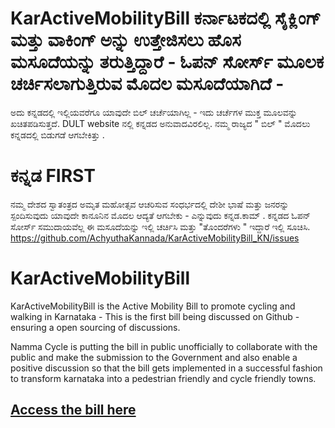 
# KarActiveMobilityBill ಕರ್ನಾಟಕದಲ್ಲಿ ಸೈಕ್ಲಿಂಗ್ ಮತ್ತು ವಾಕಿಂಗ್ ಅನ್ನು ಉತ್ತೇಜಿಸಲು ಹೊಸ ಮಸೂದೆಯನ್ನು ತರುತ್ತಿದ್ದಾರೆ -    ಓಪನ್ ಸೋರ್ಸ್ ಮೂಲಕ ಚರ್ಚಿಸಲಾಗುತ್ತಿರುವ ಮೊದಲ ಮಸೂದೆಯಾಗಿದೆ - 
ಅದು ಕನ್ನಡದಲ್ಲಿ ಇಲ್ಲಿಯವರೆಗೂ ಯಾವುದೇ ಬಿಲ್ ಚರ್ಚೆಯಾಗಿಲ್ಲ - ಇದು ಚರ್ಚೆಗಳ ಮುಕ್ತ ಮೂಲವನ್ನು ಖಚಿತಪಡಿಸುತ್ತದೆ. DULT website ನಲ್ಲಿ ಕನ್ನಡದ ಅನುವಾದವಿರಲಿಲ್ಲ. ನಮ್ಮ ರಾಜ್ಯದ " ಬಿಲ್ " ಮೊದಲು ಕನ್ನಡದಲ್ಲಿ ಬಿಡುಗಡೆ ಆಗಬೇಕಿತ್ತು .

# ಕನ್ನಡ FIRST 

ನಮ್ಮ ದೇಶದ ಸ್ವಾತಂತ್ರದ ಅಮೃತ ಮಹೋತ್ಸವ ಆಚರಿಸುವ ಸಂಧರ್ಭದಲ್ಲಿ ದೇಶೀ ಭಾಷೆ ಮತ್ತು ಜನರನ್ನು ಸ್ಪಂದಿಸುವುದು ಯಾವುದೇ ಕಾನೂನಿನ ಮೊದಲ ಆದ್ಯತೆ ಆಗಬೇಕು - ಎನ್ನುವುದು ಕನ್ನಡ.ಕಾಮ್  . ಕನ್ನಡದ ಓಪನ್ ಸೋರ್ಸ್ ಸಮುದಾಯವೆಲ್ಲ ಈ ಮಸೂದೆಯನ್ನು ಇಲ್ಲಿ ಚರ್ಚಿಸಿ ಮತ್ತು  "ತೊಂದರೆಗಳು " ಇದ್ದಾರೆ ಇಲ್ಲಿ ಸೂಚಿಸಿ. 
https://github.com/AchyuthaKannada/KarActiveMobilityBill_KN/issues
 
 
# KarActiveMobilityBill
KarActiveMobilityBill is the Active Mobility Bill to promote cycling and walking in Karnataka - This is the first bill being discussed on Github - ensuring a open sourcing of discussions.

Namma Cycle is putting the bill in public unofficially to collaborate with the public and make the submission to the Government and also enable a positive discussion so that the bill gets implemented in a successful fashion to transform karnataka into a pedestrian friendly and cycle friendly towns.
## [Access the bill here ](./bill_draft/TOC.md)  
